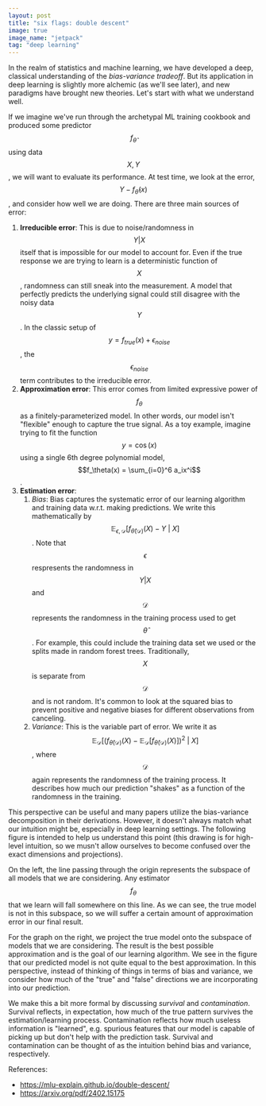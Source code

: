```yaml
---
layout: post
title: "six flags: double descent"
image: true
image_name: "jetpack"
tag: "deep learning"
---
```


In the realm of statistics and machine learning, we have developed a deep, classical understanding of the *bias-variance tradeoff*. But its application in deep learning is slightly more alchemic (as we'll see later), and new paradigms have brought new theories. Let's start with what we understand well.

If we imagine we've run through the archetypal ML training cookbook and produced some predictor $$f_{\hat{\theta}}$$ using data $$X, Y$$, we will want to evaluate its performance. At test time, we look at the error, $$Y - f_{\hat{\theta}}(x)$$, and consider how well we are doing. There are three main sources of error:

1. **Irreducible error**: This is due to noise/randomness in $$Y\vert X$$ itself that is impossible for our model to account for. Even if the true response we are trying to learn is a deterministic function of $$X$$, randomness can still sneak into the measurement. A model that perfectly predicts the underlying signal could still disagree with the noisy data $$Y$$. In the classic setup of $$y = f_{true}(x) + \epsilon_{noise}$$, the $$\epsilon_{noise}$$ term contributes to the irreducible error.
2. **Approximation error**: This error comes from limited expressive power of $$f_\theta$$ as a finitely-parameterized model. In other words, our model isn't "flexible" enough to capture the true signal. As a toy example, imagine trying to fit the function $$y = \cos{(x)}$$ using a single 6th degree polynomial model, $$f_\theta(x) = \sum_{i=0}^6 a_ix^i$$.
3. **Estimation error**:
    1. *Bias*: Bias captures the systematic error of our learning algorithm and training data w.r.t. making predictions. We write this mathematically by $$\mathbb{E}_{\epsilon, \mathcal{D}}[f_{\hat{\theta}(\mathcal{D})}(X) - Y \ \vert\ X]$$. Note that $$\epsilon$$ respresents the randomness in $$Y\vert X$$ and $$\mathcal{D}$$ represents the randomness in the training process used to get $$\hat{\theta}$$. For example, this could include the training data set we used or the splits made in random forest trees. Traditionally, $$X$$ is separate from $$\mathcal{D}$$ and is not random. It's common to look at the squared bias to prevent positive and negative biases for different observations from canceling.
    2. *Variance*: This is the variable part of error. We write it as $$\mathbb{E}_{\mathcal{D}}[(f_{\hat{\theta}(\mathcal{D})}(X) - \mathbb{E}_{\mathcal{D}}[f_{\hat{\theta}(\mathcal{D})}(X) ])^2\ \vert \ X]$$, where $$\mathcal{D}$$ again represents the randomness of the training process. It describes how much our prediction "shakes" as a function of the randomness in the training.

This perspective can be useful and many papers utilize the bias-variance decomposition in their derivations. However, it doesn't always match what our intuition might be, especially in deep learning settings. The following figure is intended to help us understand this point (this drawing is for high-level intuition, so we musn't allow ourselves to become confused over the exact dimensions and projections).

On the left, the line passing through the origin represents the subspace of all models that we are considering. Any estimator $$f_\theta$$ that we learn will fall somewhere on this line. As we can see, the true model is not in this subspace, so we will suffer a certain amount of approximation error in our final result.

For the graph on the right, we project the true model onto the subspace of models that we are considering. The result is the best possible approximation and is the goal of our learning algorithm. We see in the figure that our predicted model is not quite equal to the best approximation. In this perspective, instead of thinking of things in terms of bias and variance, we consider how much of the "true" and "false" directions we are incorporating into our prediction.

We make this a bit more formal by discussing *survival* and *contamination*. Survival reflects, in expectation, how much of the true pattern survives the estimation/learning process. Contamination reflects how much useless information is "learned", e.g. spurious features that our model is capable of picking up but don't help with the prediction task. Survival and contamination can be thought of as the intuition behind bias and variance, respectively.

References:
- https://mlu-explain.github.io/double-descent/
- https://arxiv.org/pdf/2402.15175

